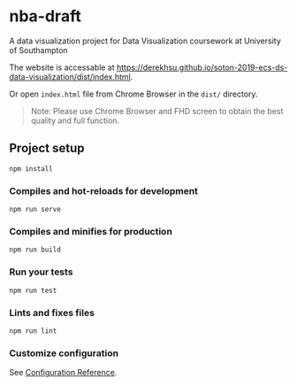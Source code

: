 # nba-draft

A data visualization project for Data Visualization coursework at University of Southampton

The website is accessable at https://derekhsu.github.io/soton-2019-ecs-ds-data-visualization/dist/index.html.

Or open `index.html` file from Chrome Browser in the `dist/` directory. 

> Note: Please use Chrome Browser and FHD screen to obtain the best quality and full function. 

## Project setup
```
npm install
```

### Compiles and hot-reloads for development
```
npm run serve
```

### Compiles and minifies for production
```
npm run build
```

### Run your tests
```
npm run test
```

### Lints and fixes files
```
npm run lint
```

### Customize configuration
See [Configuration Reference](https://cli.vuejs.org/config/).
